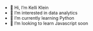 - 👋 Hi, I’m Kelli Klein
- 👀 I’m interested in data analytics
- 🌱 I’m currently learning Python
- 💞️ I’m looking to learn Javascript soon

<!---
kelli-j-klein/kelli-j-klein is a ✨ special ✨ repository because its `README.md` (this file) appears on your GitHub profile.
You can click the Preview link to take a look at your changes.
--->
